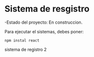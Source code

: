 <h1>Sistema de resgistro</h1>

-Estado del proyecto: En construccion.

Para ejecutar el sistemas, debes poner:

```npm instal react```

sistema de registro 2
